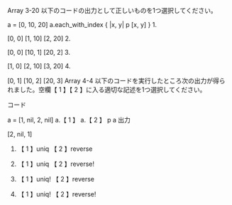 Array 3-20
以下のコードの出力として正しいものを1つ選択してください。

a = [0, 10, 20]
a.each_with_index { |x, y| p [x, y] }
1.  

[0, 0]
[1, 10]
[2, 20]
2.  

[0, 0]
[10, 1]
[20, 2]
3.  

[1, 0]
[2, 10]
[3, 20]
4.  

[0, 1]
[10, 2]
[20, 3]
Array 4-4
以下のコードを実行したところ次の出力が得られました。空欄【 1 】【 2 】に入る適切な記述を1つ選択してください。

コード

a = [1, nil, 2, nil]
a.【  1  】
a.【  2  】
p a
出力

[2, nil, 1]
1.   【 1 】uniq 【 2 】reverse

2.   【 1 】uniq 【 2 】reverse!

3.   【 1 】uniq! 【 2 】reverse

4.   【 1 】uniq! 【 2 】reverse!
